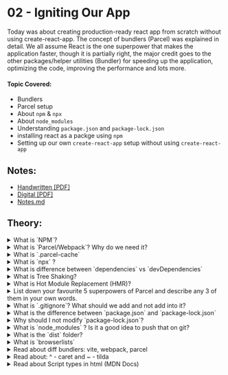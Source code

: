 # 02 - Igniting Our App

Today was about creating production-ready react app from scratch without using create-react-app. The concept of bundlers (Parcel) was explained in detail. We all assume React is the one superpower that makes the application faster, though it is partially right, the major credit goes to the other packages/helper utilities (Bundler) for speeding up the application, optimizing the code, improving the performance and lots more.

#### Topic Covered:

- Bundlers
- Parcel setup
- About `npm` & `npx`
- About `node_modules`
- Understanding `package.json` and `package-lock.json`
- installing react as a packge using `npm`
- Setting up our own `create-react-app` setup without using `create-react-app`

## Notes:

- [Handwritten [PDF]](https://github.com/deltanode/react-playground/blob/main/00-React-Notes/Chapter%2002%20-%20Igniting%20our%20App%20-%20HandWritten%20Notes.pdf)
- [Digital [PDF]](https://github.com/deltanode/react-playground/blob/main/00-React-Notes/Chapter%2002%20-%20Igniting%20our%20App%20-%20Digital%20Notes.pdf)
- [Notes.md](https://github.com/deltanode/react-playground/blob/main/02-igniting-our-app/notes.md)

## Theory:

<!-- ************************** -->
<details>
<summary>What is `NPM`?</summary><br>
<blockquote>
<b>It is a tool used for package management</b> and the default package manager for Node projects. 
<br> NPM is installed, when NodeJS is installed on a machine. It comes with a command-line interface (CLI) used to interact with the online database of NPM. This database is called the NPM Registry, and it hosts public and private 'packages.' To add or update packages, we use the NPM CLI to interact with this database. <br><br>
        
- `npm` alternative is `yarn`
<br>
<b>NOTE:</b> `NPM` DOESN'T stand for `Node Package Manager` but everything else.        
        
### How to initialize `npm`?
```
npm init
```
`npm init -y` can be used to skip the setup step, `npm` takes care of it and creates the `package.json` json file automatically , but without configurations.
</blockquote><br>
</details>

<!-- ************************** -->
<details>
<summary>What is `Parcel/Webpack`? Why do we need it?</summary><br>
<blockquote>
<b>Parcel/Webpack</b> is type of a web application bundler used for development and productions purposes or power our application with different type functionalities and features.
It offers blazing fast performance utilizing multicore processing, and requires zero configuration. Parcel can take any type of file as an entry point, but an HTML or JavaScript file is a good place to start.
Parcel/Webpack are type of bundlers that we use to power our application with different type functionalities and features. <br>

### Parcel Features:

- HMR (Hot Module Replacement) - parcel keeps track of file changes via file watcher algorithm and renders the changes in the files
- File watcher algorithm - made with C++
- Minification
- Cleaning our code
- DEV and production Build
- Super fast building algorithm
- Image optimization
- Caching while development
- Compresses
- Compatible with older version of browser
- HTTPS in dev
- Port Number
- Consistent hashing algorithm
- Zero Configuration
- Automatic code splitting

### installation commands:

- Install:

```
npm install -D parcel
```

`-D` is used for development and as a development dependency.

- Parcel Commands :

  - For development build:

  ```
  npx parcel <entry_point>
  ```

  - For production build :

  ```
  npx parcel build <entry_point>
  ```

  </blockquote><br><br>
  </details>

<!-- ************************** -->
<details>
<summary>What is `.parcel-cache`</summary><br>
<blockquote>
        <b>.parcel-cache</b> is used by parcel(bundler) to reduce the building time.
It stores information about your project when parcel builds it, so that when it rebuilds, it doesn't have to re-parse and re-analyze everything from scratch. It's a key reason why parcel can be so fast in development mode.
</blockquote><br>
</details>

<!-- ************************** -->
<details>
<summary>What is `npx` ?</summary><br>
<blockquote>
  
  - `npx` npx is a tool that is used to execute the packages registered on the `npm registry` without installing them.
       
  - `npx` is a `npm package runner` that is used to execute the command without installing the package (just use on the go). When you run a package using `npx`, it searches for the package in the local and global registry, and then it runs the package. If the package is not already installed, `npx` downloads the package files and installs the package, but it will only cache the files instead of saving it.

Examples :

`npx parcel index.html` -> npx searches for `parcel` package in your environment and if not found, downloads it and then runs the command. (with index.html as entry point. you can remove index.html and put it in the source of package.json as well)

`npx create-react-app my-app` -> npx seraches for `create-react-app` package in your environment, if not found, downlaods it and then creates my-app using create-react-app in the current project directory.

</blockquote><br>
</details>

<!-- ************************** -->
<details>
<summary>What is difference between `dependencies` vs `devDependencies`</summary><br>
<blockquote>

First, lets understand what is dependencies:-

- `Dependencies` are nothing but it is a third party package or we can say that modules installed using npm. <br><br>
  Or <br><br>
- The `dependencies value` is used to specify `any other modules` that a given module (represented by the package. json ) requires to work. <br> When you run `npm install` from the root folder of a given module, it will install any modules listed in that dependencies object. <br><br>

| dependencies                                                           |                                           devDependencies                                           |
| ---------------------------------------------------------------------- | :-------------------------------------------------------------------------------------------------: |
| Packages that are required in the production environment               | Packages that are required only in the development environment, and not in prod/testing environment |
| Command : `npm install <package-name>`                                 |         Command : `npm install -D <package-name>`or `npm install --save-dev <package-name>`         |
| Eg : react, react-dom, redux, express, nodemon, babel, mocha (testing) |                                             Eg: parcel                                              |

</blockquote><br>
</details>

<!-- ************************** -->
<details>
<summary>What is Tree Shaking?</summary><br>
<blockquote>
    
`Tree shaking` is process of removing the unwanted code that we do not use while developing the application.
In computing, tree shaking is a dead code elimination technique that is applied when optimizing code.

OR

`Tree shaking` is a concept in JavaScript to describe the removal of dead code. Tree shaking is done by module bundler like parcel/webpack while bundling multiple javascript files into single files thus improving the web performance.

Steps to implement tree shaking :

1. Declare ES6 import and exports for the modules
2. Bundler analyses the dependency tree during compilation phase.
3. Any uncode code is removed from the final build.
</blockquote><br>
</details>

<!-- ************************** -->
<details>
<summary>What is Hot Module Replacement (HMR)?</summary><br>
<blockquote>
        
The process of adding, removing or updating the modules while the application is running without full reload is called `Hot Module Replacement`. This feature is available in all module bundlers like Parcel, Webpack,etc.
        
There are many advantages of this features : 
  1) The application state is retained which is usually lost during full reload
  2) Instantly updates the browser when source css/js code is modified.

<b>Parcel</b> automatically does HMR, when the application is using library/framework like:React, Vue, Angular. If no library/framework is used, then HMR can be opted using `module.hot` API. <br>
Parcel provides HMR properties to keep track of files changes by using `file watcher algorithms`.

<b>Webpack</b> needs some configuration to be done for using HMR

</blockquote><br>
 </details>

<!-- ************************** -->
<details>
<summary>List down your favourite 5 superpowers of Parcel and describe any 3 of them in your own words.</summary><br>
<blockquote>
        
Superpowers of `parcel`: 
  1. `minification` (Minification refers to the process of removing unnecessary or redundant data without affecting how the resource is processed by the browser - e.g. code comments and formatting, removing unused code, using shorter variable and function names, and so on.)
  2. `image optimizations` (By default, Parcel includes lossless image optimization for JPEGs and PNGs in prod. mode, which reduces the size of images without affecting their quality.) 
  3. `compression`(renaming variables)
  4. `cleaning our code` (Note: parcel & babel, itself doesn't remove consol.log. To achieve that, we need to config it & we will be installing a plugin `npm install babel-plugin-transsform-remote-control`)
  5. `super fast build`
  6. `dev and prod builds`
  7. `caching while development` (Parcel caches everything it builds. If you restart the dev server, Parcel will only rebuild files that have changed since the last time it ran. Parcel automatically tracks all of the files, configuration, plugins, and dev dependencies that are involved in your build.)
  8. `Old browser competibility` (Parcel allows support for older broser also, by using `BrowserList` in package.json)     
  9. `Https on dev as well npx parcel index.html (--https)`
  10. `Consistent Hashing Algorithm`
  11. `Zero configuration` (Unlike Webpack, Parcel requires zero configurations to setup.)
  12. `Tree shaking` (Removing unwanted code or dead code.)
  13. `API proxy`
  14. `Hot module replacement` (Parcel provides HMR properties to keep track of files changes by using file watcher algorithms.)        
</blockquote><br>
 </details>

<!-- ************************** -->
<details>
<summary>What is `.gitignore`? What should we add and not add into it?</summary><br>
<blockquote>
        
- This file contains the list of files that we should not commit to the repository.

OR

- The `.gitignore file` is a text file that tells `Git` which files or folders to `ignore` in a project during `commit to the repository`.
</blockquote><br>
</details>

<!-- ************************** -->
<details>
<summary>What is the difference between `package.json` and `package-lock.json`</summary><br>
<blockquote>
        
| package.json    | package-lock.json    | 
| -------------   |:-------------:       |
| It contains metadata about the project like name, version, author, scripts and dependencies required by the project  | It contains dependencies required by the project with the exact version with which it was created |
| It contains only direct dependencies | It contains nested/transitive dependencies (dependencies of dependencies) | 
| This file is created as soon as `npm init` command is fired | This file is automatically generated after an `npm install` (i.e when npm modifies either `node_modules` tree or `package.json`) |
| This file must not be put in `.gitignore` file |  This file must also not be put in `.gitignore` file |
| During deployment, there is no gurantee that if the version number of the dependencies with which the project was developed (package.json file has the least version of dependencies), will be reproduced and thus the project might not be working as intended | During deployment, the exact version of dependencies will be reproduced and thus the project will be working as intended. (Also, it also allows to go back to the past version of the dependencies without actual ‘committing the node_modules folder.) | 
| ^ or ~ can be used in version of dependencies in package.json | Only exact version of dependencies must be used in package-lock.json |

<br>
        
**~** or **^** in `package.json` file :
These are used with the versions of the package installed.

For example in `package.json` file:

```
"dependencies": {
    "react": "^18.2.0",
    "react-dom": "^18.2.0"
  }
```

- **~** : `Approximately equivalent to version`, will update you to all future patch versions, without incrementing the minor version.
- **^** : `Compatible with version`, will update you to all future minor/patch versions, without incrementing the major version.

> If none of them is present, that means only the version specified in `package.json` file is used in the development.

</blockquote><br>
 </details>

<!-- ************************** -->
<details>
<summary>Why should I not modify `package-lock.json`?</summary><br>
<blockquote>
        
As the name suggests, it locks the package-lock.json file,
        `package-lock.json` file contains the information about the dependencies and their versions used in the project. Deleting it would cause dependencies issues in the production environment. So don't modify it, It's being handled automatically by NPM.
</blockquote><br>
 </details>

<!-- ************************** -->
<details>
<summary>What is `node_modules` ? Is it a good idea to push that on git?</summary><br>
<blockquote>
    
In simple words, `node_modules` holds the source code of the packages that are installed through npm. It is a very bad practice to push `node_modules` to git (source control) since it is huge in size and blow up the project capacity and moreover all the packages in `node_modules` can be re-generated using `package.json` file. 
</blockquote> <br>
 </details>

<!-- ************************** -->
<details>
<summary>What is the `dist` folder?</summary><br>
<blockquote>
    
The `/dist` folder contains the minimized version of the source code. The code present in the `/dist` folder is actually the code which is used on production web applications. Along with the minified code, the /dist folder also comprises of all the compiled modules that may or may not be used with other systems.
        
OR
        
The /dist folder contains the minimized version of the source code. The code present in the /dist folder is actually the code which is used on production web applications.
</blockquote><br>
 </details>

<!-- ************************** -->
<details>
<summary>What is `browserlists`</summary><br>
<blockquote>
    
`Browserslist` is a tool that allows specifying which browsers should be supported in your frontend app by specifying "queries" in a config file. It's used by frameworks/libraries such as React, Angular and Vue, but it's not limited to them.

The `browserslist` field in package.json can be used to specify which browsers/node.js versions the application supports. The value of this object can be an array of statistics ( % coverage), last versions, Node.js versions, Browser versions or even unreleased versions.

```
"browsersList" : ["last 2 versions", "> 1%", "not dead"]

```

</blockquote><br>
</details>

<!-- ************************** -->
<details>
<summary>Read about diff bundlers: vite, webpack, parcel</summary><br>
<blockquote>
        
`Babel`
- Babel is a JavaScript compiler that allows you to use new features of ECMAScript before they are implemented in browsers.
- Consider Babel if you want to use new JavaScript features that are not yet implemented in browsers.

`Webpack`

- Webpack is a module bundler for modern JavaScript applications. It is a module bundler that can be used in a variety of ways, from a build-time tool to a development-time tool.
- Consider webpack if you want to bundle your JavaScript application for production.
- Consider Webpack if you want to bundle JavaScript files for usage in a browser.

`Parcel`

- Parcel is a zero configuration web application bundler that is fast and easy to use.
- Consider Parcel if you want a fast and easy to use bundler for your web application.
- Consider Parcel if you want a zero-configuration bundler that supports all module formats and works with any JavaScript library.
- Consider Parcel if you want to automate tasks such as minification, compilation, unit testing, linting, etc. and want to use a JavaScript bundler.

`Vite`

- Vite is a web-based IDE that is designed to be a fast and lightweight alternative to traditional IDEs. It is a cloud-based IDE that runs on any device and is accessible from any browser.
- Consider Vite if you want a lightweight IDE that is accessible from any browser.

`Rollup`

- Rollup is a module bundler for JavaScript modules. It is a minimalistic alternative to webpack and is best suited for smaller projects.
- Consider Rollup if you are looking for a minimalistic alternative to webpack.
- Consider Rollup if you want a module bundler that supports ES6 modules and can be used with any module format.

`Gulp`

- Gulp is a JavaScript task runner that automates tasks such as minification, compilation, unit testing, linting, etc. Gulp is a streaming build system, meaning it doesn't have to wait for tasks to finish before executing the next one.
- Consider Gulp if you want to automate tasks such as minification, compilation, unit testing, linting, etc.
</blockquote><br>
</details>

<!-- ************************** -->
<details>
<summary>Read about: ^ - caret and ~ - tilda</summary><br>
<blockquote>
    
| ^ version | ~ version | 
| --- | :----: | 
| In package.json, if a dependency's version [majorversion.minorversion.patchversion] is prefixed with `^` , then it will be updated to all future `minor` versions and not any major version | In package.json, if a dependency's version [majorversion.minorversion.patchversion] is prefixed with `~` , then it will be updated to all future `patch` versions and not minor/major versions | 
| Eg: "react": "^18.2.0" will use releases from 18.2.0 to < 19.0.0 | Eg: "~18.2.0" will use releases from "18.2.0" < 18.3.0 |

Patch version is used for any bug fixes. Minor version is used for adding new functionality. Major version may contain major functionality changes/ some existing features may be deprecated.
So if ~ is used , user will be updated to all bug fixed patch versions. If ^ is used, user will be updated to all new functionality/ features included minor version.

</blockquote><br>
</details>

<!-- ************************** -->
<details>
<summary>Read about Script types in html (MDN Docs)</summary><br>
<blockquote>
    
`type` attribute of the <script> tag indicates the type of script.Until HTML 4,  type is a required attribute. The value of type can be any of the following :

```
<script type="" src="app.js"></script>
```

In HTML5, type attribute is not mandatory. If type attribute is not present(default), or an empty string (type="") or javascript MIME type (text/javascript or application/ecmascript), it is treated as classic "javascript" file.

```
<script type="module" src="app.js"></script>
```

If the type attribute is set `module`, then the code in that js file is treated as module.

```
<script type="importmap" src="app.js"></script>
```

If the type attribute is set `importmap`, the body of teh element contains importmap ie an JSON object using which the browser can resolve the module specifiers while importing modules.

```
<script type="{$anyothervalue}" src="app.js"></script>
```

If the type attribute contains anyother value, then the code is treated as data block and will not be processed by the browser. A valid MIME type other than Javascript MIME type (Eg: image/png or text/css) must be mentioned. All the other attributes for this type will be ignored even the `src` attribute.

</blockquote><br>
</details>

<!-- ************************** -->
<details>
<summary>Why `node_module` has a another `package-lock.json`(Hidden Lockfiles) </summary><br>
<blockquote>

In order to avoid processing the node_modules folder repeatedly, npm as of v7 uses a "hidden" lockfile present in node_modules/.package-lock.json. This contains information about the tree, and is used in lieu of reading the entire node_modules hierarchy provided that the following conditions are met:

- All package folders it references exist in the node_modules hierarchy.
- No package folders exist in the node_modules hierarchy that are not listed in the lockfile.
- The modified time of the file is at least as recent as all of the package folders it references.

That is, the hidden lockfile will only be relevant if it was created as part of the most recent update to the package tree. If another CLI mutates the tree in any way, this will be detected, and the hidden lockfile will be ignored.

</blockquote><br>
</details>
<!-- ************************** -->

## Coding:

- In your existing project
  - intialize `npm` into your repo
  - install `react` and `react-dom`
  - remove CDN links of react
  - install parcel
  - ignite your app with parcel
  - add scripts for “start” and “build” with parcel commands
  - add `.gitignore` file
  - add `browserlists`
  - build a production version of your code using `parcel build`

## References

- [Creating your own create-react-app](https://medium.com/@JedaiSaboteur/creating-a-react-app-from-scratch-f3c693b84658)
- [Parcel Documentation](https://parceljs.org/getting-started/webapp/)
- [Parcel on Production](https://parceljs.org/features/production/)
- BrowsersList: https://browserslist.dev/
